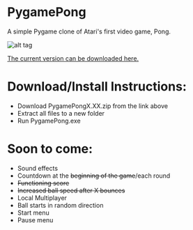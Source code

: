 # PygamePong
A simple Pygame clone of Atari's first video game, Pong.

![alt tag](https://github.com/Joshalexjacobs/joshalexjacobs.github.io/blob/master/img/pong.png?raw=true)

<a href="https://drive.google.com/file/d/0B2tEJpz9c1gLd3N1UVJmWEZsaGc/view?usp=sharing">The current version can be downloaded here.</a>

# Download/Install Instructions:
* Download PygamePongX.XX.zip from the link above
* Extract all files to a new folder
* Run PygamePong.exe

# Soon to come:
* Sound effects
* Countdown at the ~~beginning of the game~~/each round
* ~~Functioning score~~
* ~~Increased ball speed after X bounces~~
* Local Multiplayer
* Ball starts in random direction
* Start menu
* Pause menu
